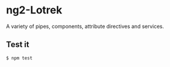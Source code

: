 # ng2-Lotrek

A variety of pipes, components, attribute directives and services.

## Test it

    $ npm test